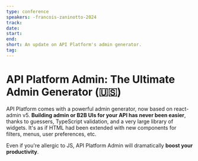 ```yaml
---
type: conference
speakers: -francois-zaninotto-2024 
track: 
date: 
start: 
end: 
short: An update on API Platform's admin generator. 
tag: 
---
```


# API Platform Admin: The Ultimate Admin Generator (🇺🇸) 

API Platform comes with a powerful admin generator, now based on react-admin v5. **Building admin or B2B UIs for your API has never been easier**, thanks to guessers, TypeScript validation, and a very large library of widgets. It's as if HTML had been extended with new components for filters, menus, user preferences, etc. 

Even if you're allergic to JS, API Platform Admin will dramatically **boost your productivity**. 